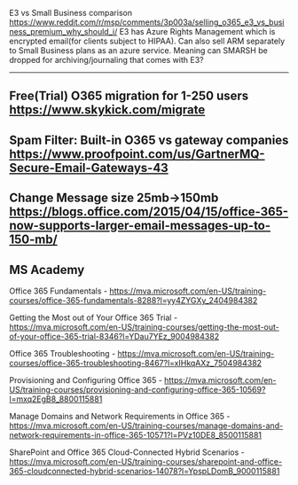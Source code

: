 E3 vs Small Business comparison
https://www.reddit.com/r/msp/comments/3p003a/selling_o365_e3_vs_business_premium_why_should_i/
E3 has Azure Rights Management which is encrypted email(for clients subject to HIPAA). Can also sell ARM separately to Small Business plans as an azure service. Meaning can SMARSH be dropped for archiving/journaling that comes with E3?

--------------------------------------------------------------
Free(Trial) O365 migration for 1-250 users
https://www.skykick.com/migrate
--------------------------------------------------------------

Spam Filter: Built-in O365 vs gateway companies https://www.proofpoint.com/us/GartnerMQ-Secure-Email-Gateways-43
--------------------------------------------------------------

Change Message size 25mb->150mb
https://blogs.office.com/2015/04/15/office-365-now-supports-larger-email-messages-up-to-150-mb/
--------------------------------------------------------------

MS Academy
--------------------------------------------------------------
Office 365 Fundamentals - https://mva.microsoft.com/en-US/training-courses/office-365-fundamentals-8288?l=yy4ZYGXy_2404984382

Getting the Most out of Your Office 365 Trial - https://mva.microsoft.com/en-US/training-courses/getting-the-most-out-of-your-office-365-trial-8346?l=YDau7YEz_9004984382

Office 365 Troubleshooting - https://mva.microsoft.com/en-US/training-courses/office-365-troubleshooting-8467?l=xIHkqAXz_7504984382

Provisioning and Configuring Office 365 - https://mva.microsoft.com/en-US/training-courses/provisioning-and-configuring-office-365-10569?l=mxq2EgB8_8800115881

Manage Domains and Network Requirements in Office 365 - https://mva.microsoft.com/en-US/training-courses/manage-domains-and-network-requirements-in-office-365-10571?l=PVz10DE8_8500115881

SharePoint and Office 365 Cloud-Connected Hybrid Scenarios - https://mva.microsoft.com/en-US/training-courses/sharepoint-and-office-365-cloudconnected-hybrid-scenarios-14078?l=YpspLDomB_9000115881


